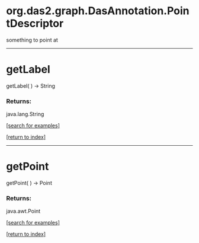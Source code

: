 # org.das2.graph.DasAnnotation.PointDescriptor

something to point at

***
<a name="getLabel"></a>
# getLabel
getLabel(  ) &rarr; String



### Returns:
java.lang.String


<a href="https://github.com/autoplot/dev/search?q=getLabel&unscoped_q=getLabel">[search for examples]</a>

<a href="https://github.com/autoplot/documentation/blob/master/javadoc/index-all.md">[return to index]</a>

***
<a name="getPoint"></a>
# getPoint
getPoint(  ) &rarr; Point



### Returns:
java.awt.Point


<a href="https://github.com/autoplot/dev/search?q=getPoint&unscoped_q=getPoint">[search for examples]</a>

<a href="https://github.com/autoplot/documentation/blob/master/javadoc/index-all.md">[return to index]</a>

